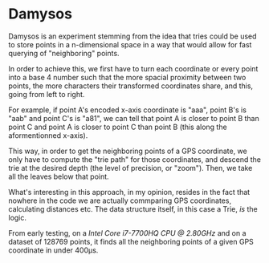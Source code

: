# Damysos

Damysos is an experiment stemming from the idea that tries could be used to store points in a
n-dimensional space in a way that would allow for fast querying of "neighboring" points.

In order to achieve this, we first have to turn each coordinate or every point into a base 4
number such that the more spacial proximity between two points, the more characters their
transformed coordinates share, and this, going from left to right.

For example, if point A's encoded x-axis coordinate is "aaa", point B's is "aab" and point C's is
"a81", we can tell that point A is closer to point B than point C and point A is closer to point C
than point B (this along the aformentionned x-axis).

This way, in order to get the neighboring points of a GPS coordinate, we only have to compute the
"trie path" for those coordinates, and descend the trie at the desired depth (the level of
precision, or "zoom"). Then, we take all the leaves below that point.

What's interesting in this approach, in my opinion, resides in the fact that nowhere in the code we
are actually commparing GPS coordinates, calculating distances etc. The data structure itself, in
this case a Trie, _is_ the logic.

From early testing, on a _Intel Core i7-7700HQ CPU @ 2.80GHz_ and on a dataset of 128769 points, it
finds all the neighboring points of a given GPS coordinate in under 400μs.
